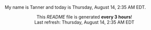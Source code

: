 My name is Tanner and today is Thursday, August 14, 2:35 AM EDT.

<p align="center">This <i>README</i> file is generated <b>every 3 hours</b>!</br>Last refresh: Thursday, August 14, 2:35 AM EDT<br /></p>
